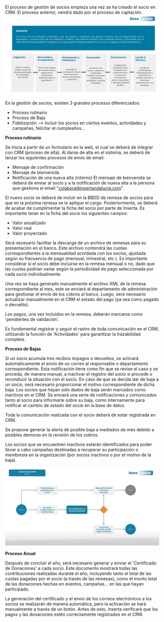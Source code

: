El proceso de gestión de socios empieza una vez se ha creado el socio en CRM. El proceso anterior, vendrá dado por el proceso de captación.
![image.png](/.attachments/image-9a337ec8-0780-424b-b907-229b2b75d907.png)

En la gestión de socios, existen 3 grandes procesos diferenciados:
* Proceso rutinario
* Proceso de Baja
* Fidelización --> Incluir los socios en ciertos eventos, actividades y campañas, felicitar el cumpleaños...

**Proceso rutinario**

Se inicia a partir de un formulario en la web, el cual se deberá de integrar con CRM (proceso de alta).
Al darse de alta en el sistema, se deberá de lanzar los siguientes procesos de envío de email:

* Mensaje de confirmación
* Mensaje de bienvenida
* Notificación de una nueva alta (interno)
El mensaje de bienvenida se deberá de enviar al socio y a la notificación de nueva alta a la persona que gestiona el email "colabora@insertandalucia.com".

El nuevo socio se deberá de incluir en la BBDD de remesa de socios para que en la próxima remesa se le aplique el cargo.
Posteriormente, se deberá de acabar de cumplimentar la ficha del socio por parte de Inserta. 
Es importante tener en la ficha del socio los siguientes campos:
* Valor anualizado
* Valor real
* Valor proyectado

Será necesario facilitar la descarga de un archivo de remesas para su presentación en el banco. Este archivo contendrá las cuotas correspondientes a la mensualidad acordada con los socios, ajustada según su frecuencia de pago (mensual, trimestral, etc.). Es importante considerar si el socio debe incluirse en la remesa mensual o no, dado que las cuotas podrían variar según la periodicidad de pago seleccionada por cada socio individualmente.

Una vez se haya generado manualmente el archivo XML de la remesa correspondiente al mes, este se enviará al departamento de administración para gestionar el envío de los cobros al banco. Luego, será necesario actualizar manualmente en el CRM el estado del pago (ya sea como pagado o devuelto).

Los pagos, una vez incluidos en la remesa, deberán marcarse como 'pendientes de validación'.

Es fundamental registrar y seguir el rastro de toda comunicación en el CRM, utilizando la función de 'Actividades' para garantizar la trazabilidad completa.


**Proceso de Bajas**

Si un socio acumula tres recibos impagos o devueltos, se activará automáticamente el envío de un correo al responsable o departamento correspondiente. Esta notificación tiene como fin que se revise el caso y se proceda, de manera manual, a inactivar el registro del socio si procede o reconducir la situación con el socio.
En caso de que se decida dar de baja a un socio, será necesario proporcionar el motivo correspondiente de dicha baja.
Los socios que hayan sido dados de baja serán marcados como inactivos en el CRM. Se enviará una serie de notificaciones y comunicados tanto al socio para informarle sobre su baja, como internamente para notificar el cambio de estado del socio en la base de datos.

Toda la comunicación realizada con el socio deberá de estar registrada en CRM.

Se propone generar la alerta de posible baja a mediados de mes debido a posibles demoras en la revisión de los cobros.

Los socios que se encuentren inactivos estarán identificados para poder llevar a cabo campañas destinadas a recuperar su participación o membresía en la organización (por socios inactivos o por el motivo de la baja).

![image.png](/.attachments/image-29119add-b73a-49fe-a405-475b200281fb.png)

**Proceso Anual**

Después de concluir el año, será necesario generar y enviar el 'Certificado de Donaciones' a cada socio. Este documento mostrará todas las contribuciones realizadas durante el año, incluyendo tanto el total de las cuotas pagadas por el socio (a través de las remesas), como el monto total de las donaciones hechas en eventos, campañas... en las que hayan participado.

La generación del certificado y el envío de los correos electrónicos a los socios se realizarán de manera automática, pero la activación se hará manualmente a través de un botón. Antes de esto, Inserta verificará que los pagos y las donaciones estén correctamente registrados en el CRM.